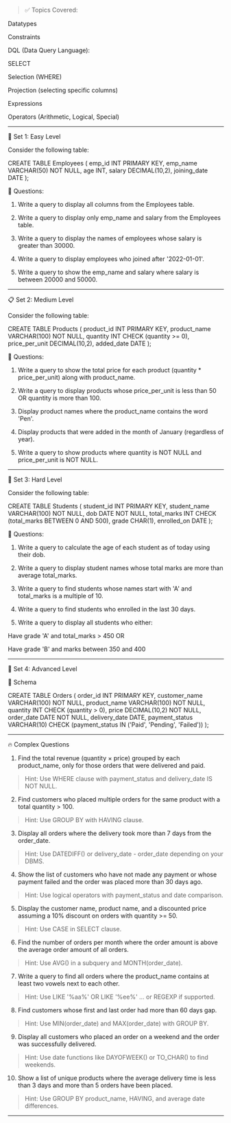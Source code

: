

> ✅ Topics Covered:



Datatypes

Constraints

DQL (Data Query Language):

SELECT

Selection (WHERE)

Projection (selecting specific columns)

Expressions

Operators (Arithmetic, Logical, Special)




---

🧾 Set 1: Easy Level

Consider the following table:

CREATE TABLE Employees (
    emp_id INT PRIMARY KEY,
    emp_name VARCHAR(50) NOT NULL,
    age INT,
    salary DECIMAL(10,2),
    joining_date DATE
);

🔹 Questions:

1. Write a query to display all columns from the Employees table.


2. Write a query to display only emp_name and salary from the Employees table.


3. Write a query to display the names of employees whose salary is greater than 30000.


4. Write a query to display employees who joined after '2022-01-01'.


5. Write a query to show the emp_name and salary where salary is between 20000 and 50000.




---

📋 Set 2: Medium Level

Consider the following table:

CREATE TABLE Products (
    product_id INT PRIMARY KEY,
    product_name VARCHAR(100) NOT NULL,
    quantity INT CHECK (quantity >= 0),
    price_per_unit DECIMAL(10,2),
    added_date DATE
);

🔸 Questions:

1. Write a query to show the total price for each product (quantity * price_per_unit) along with product_name.


2. Write a query to display products whose price_per_unit is less than 50 OR quantity is more than 100.


3. Display product names where the product_name contains the word 'Pen'.


4. Display products that were added in the month of January (regardless of year).


5. Write a query to show products where quantity is NOT NULL and price_per_unit is NOT NULL.




---

🧠 Set 3: Hard Level

Consider the following table:

CREATE TABLE Students (
    student_id INT PRIMARY KEY,
    student_name VARCHAR(100) NOT NULL,
    dob DATE NOT NULL,
    total_marks INT CHECK (total_marks BETWEEN 0 AND 500),
    grade CHAR(1),
    enrolled_on DATE
);

🔺 Questions:

1. Write a query to calculate the age of each student as of today using their dob.


2. Write a query to display student names whose total marks are more than average total_marks.


3. Write a query to find students whose names start with 'A' and total_marks is a multiple of 10.


4. Write a query to find students who enrolled in the last 30 days.


5. Write a query to display all students who either:

Have grade 'A' and total_marks > 450
OR

Have grade 'B' and marks between 350 and 400



---

🧾 Set 4: Advanced Level

🔹 Schema

CREATE TABLE Orders (
    order_id INT PRIMARY KEY,
    customer_name VARCHAR(100) NOT NULL,
    product_name VARCHAR(100) NOT NULL,
    quantity INT CHECK (quantity > 0),
    price DECIMAL(10,2) NOT NULL,
    order_date DATE NOT NULL,
    delivery_date DATE,
    payment_status VARCHAR(10) CHECK (payment_status IN ('Paid', 'Pending', 'Failed'))
);


---

🔥 Complex Questions

1. Find the total revenue (quantity × price) grouped by each product_name, only for those orders that were delivered and paid.

> Hint: Use WHERE clause with payment_status and delivery_date IS NOT NULL.




2. Find customers who placed multiple orders for the same product with a total quantity > 100.

> Hint: Use GROUP BY with HAVING clause.




3. Display all orders where the delivery took more than 7 days from the order_date.

> Hint: Use DATEDIFF() or delivery_date - order_date depending on your DBMS.




4. Show the list of customers who have not made any payment or whose payment failed and the order was placed more than 30 days ago.

> Hint: Use logical operators with payment_status and date comparison.




5. Display the customer name, product name, and a discounted price assuming a 10% discount on orders with quantity >= 50.

> Hint: Use CASE in SELECT clause.




6. Find the number of orders per month where the order amount is above the average order amount of all orders.

> Hint: Use AVG() in a subquery and MONTH(order_date).




7. Write a query to find all orders where the product_name contains at least two vowels next to each other.

> Hint: Use LIKE '%aa%' OR LIKE '%ee%' ... or REGEXP if supported.




8. Find customers whose first and last order had more than 60 days gap.

> Hint: Use MIN(order_date) and MAX(order_date) with GROUP BY.




9. Display all customers who placed an order on a weekend and the order was successfully delivered.

> Hint: Use date functions like DAYOFWEEK() or TO_CHAR() to find weekends.




10. Show a list of unique products where the average delivery time is less than 3 days and more than 5 orders have been placed.



> Hint: Use GROUP BY product_name, HAVING, and average date differences.




---




